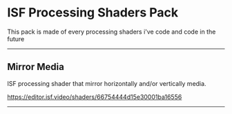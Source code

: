 # ISF Processing Shaders Pack

 This pack is made of every processing shaders i've code and code in the future
 
 ---

## Mirror Media
ISF processing shader that mirror horizontally and/or vertically media.

https://editor.isf.video/shaders/66754444d15e30001ba16556

---
